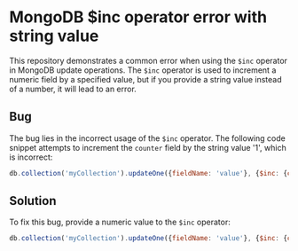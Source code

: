 # MongoDB $inc operator error with string value
This repository demonstrates a common error when using the `$inc` operator in MongoDB update operations. The `$inc` operator is used to increment a numeric field by a specified value, but if you provide a string value instead of a number, it will lead to an error.

## Bug
The bug lies in the incorrect usage of the `$inc` operator.  The following code snippet attempts to increment the `counter` field by the string value '1', which is incorrect:
```javascript
db.collection('myCollection').updateOne({fieldName: 'value'}, {$inc: {counter: '1'}});
```

## Solution
To fix this bug, provide a numeric value to the `$inc` operator: 
```javascript
db.collection('myCollection').updateOne({fieldName: 'value'}, {$inc: {counter: 1}});
```
